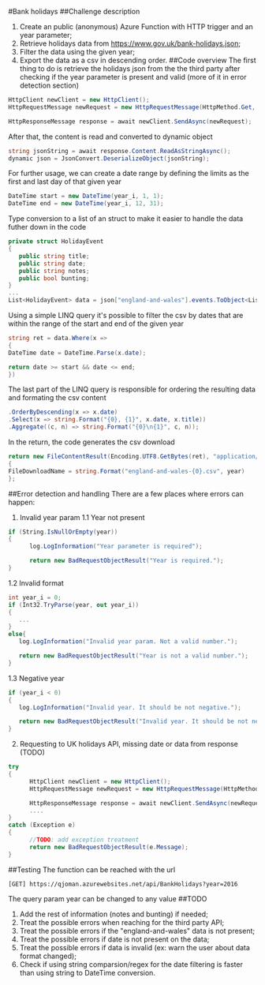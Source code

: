 #Bank holidays
##Challenge description
1. Create an public (anonymous) Azure Function with HTTP trigger and an year parameter;
2. Retrieve holidays data from https://www.gov.uk/bank-holidays.json;
3. Filter the data using the given year;
4. Export the data as a csv in descending order.
##Code overview
The first thing to do is retrieve the holidays json from the the third party after checking if the year parameter is present and valid (more of it in error detection section)
```csharp
HttpClient newClient = new HttpClient();
HttpRequestMessage newRequest = new HttpRequestMessage(HttpMethod.Get, "https://www.gov.uk/bank-holidays.json");

HttpResponseMessage response = await newClient.SendAsync(newRequest);
```
After that, the content is read and converted to dynamic object
```csharp
string jsonString = await response.Content.ReadAsStringAsync();
dynamic json = JsonConvert.DeserializeObject(jsonString);
```
For further usage, we can create a date range by defining the limits as the first and last day of that given year
```csharp
DateTime start = new DateTime(year_i, 1, 1);
DateTime end = new DateTime(year_i, 12, 31);
```
Type conversion to a list of an struct to make it easier to handle the data futher down in the code
```csharp
private struct HolidayEvent
{
   public string title;
   public string date;
   public string notes;
   public bool bunting;
}
...
List<HolidayEvent> data = json["england-and-wales"].events.ToObject<List<HolidayEvent>>();
```
Using a simple LINQ query it's possible to filter the csv by dates that are within the range of the start and end of the given year
```csharp
string ret = data.Where(x =>
{
DateTime date = DateTime.Parse(x.date);

return date >= start && date <= end;
})
```
The last part of the LINQ query is responsible for ordering the resulting data and formating the csv content
```csharp
.OrderByDescending(x => x.date)
.Select(x => string.Format("{0}, {1}", x.date, x.title))
.Aggregate((c, n) => string.Format("{0}\n{1}", c, n));
```
In the return, the code generates the csv download
```csharp
return new FileContentResult(Encoding.UTF8.GetBytes(ret), "application/octet-stream")
{
FileDownloadName = string.Format("england-and-wales-{0}.csv", year)
};
```
##Error detection and handling
There are a few places where errors can happen:
1. Invalid year param
   1.1 Year not present
```csharp
if (String.IsNullOrEmpty(year))
{
      log.LogInformation("Year parameter is required");

      return new BadRequestObjectResult("Year is required.");
}
```
   1.2 Invalid format
```csharp
int year_i = 0;
if (Int32.TryParse(year, out year_i))
{
   ...
}
else{
   log.LogInformation("Invalid year param. Not a valid number.");

   return new BadRequestObjectResult("Year is not a valid number.");
}
```
   1.3 Negative year
```csharp
if (year_i < 0)
{
   log.LogInformation("Invalid year. It should be not negative.");

   return new BadRequestObjectResult("Invalid year. It should be not negative.");
}
```
2. Requesting to UK holidays API, missing date or data from response (TODO)
```csharp
try
{
      HttpClient newClient = new HttpClient();
      HttpRequestMessage newRequest = new HttpRequestMessage(HttpMethod.Get, "https://www.gov.uk/bank-holidays.json");

      HttpResponseMessage response = await newClient.SendAsync(newRequest);
      ....
}
catch (Exception e)
{
      //TODO: add exception treatment
      return new BadRequestObjectResult(e.Message);
}
```
##Testing
The function can be reached with the url 
```
[GET] https://qjoman.azurewebsites.net/api/BankHolidays?year=2016
```
The query param year can be changed to any value
##TODO
1. Add the rest of information (notes and bunting) if needed;
2. Treat the possible errors when reaching for the third party API;
3. Treat the possible errors if the "england-and-wales" data is not present;
4. Treat the possible errors if date is not present on the data;
5. Treat the possible errors if data is invalid (ex: warn the user about data format changed);
6. Check if using string comparsion/regex for the date filtering is faster than using string to DateTime conversion.